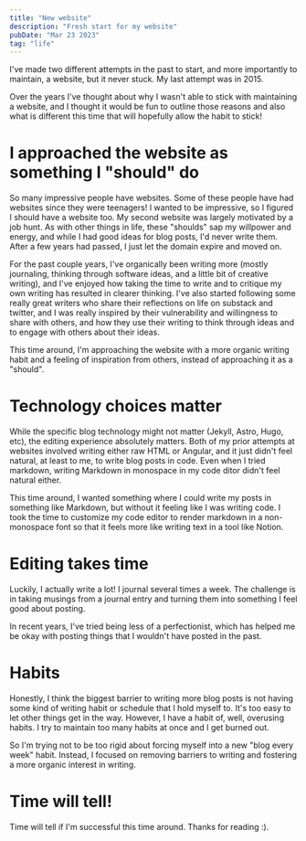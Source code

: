 ```yaml
---
title: "New website"
description: "Fresh start for my website"
pubDate: "Mar 23 2023"
tag: "life"
---
```


I've made two different attempts in the past to start, and more importantly to maintain, a website, but it never stuck. My last attempt was in 2015.

Over the years I've thought about why I wasn't able to stick with maintaining a website, and I thought it would be fun to outline those reasons and also what is different this time that will hopefully allow the habit to stick!

# I approached the website as something I "should" do

So many impressive people have websites. Some of these people have had websites since they were teenagers! I wanted to be impressive, so I figured I should have a website too. My second website was largely motivated by a job hunt. As with other things in life, these "shoulds" sap my willpower and energy, and while I had good ideas for blog posts, I'd never write them. After a few years had passed, I just let the domain expire and moved on.

For the past couple years, I've organically been writing more (mostly journaling, thinking through software ideas, and a little bit of creative writing), and I've enjoyed how taking the time to write and to critique my own writing has resulted in clearer thinking. I've also started following some really great writers who share their reflections on life on substack and twitter, and I was really inspired by their vulnerability and willingness to share with others, and how they use their writing to think through ideas and to engage with others about their ideas.

This time around, I'm approaching the website with a more organic writing habit and a feeling of inspiration from others, instead of approaching it as a "should".

# Technology choices matter

While the specific blog technology might not matter (Jekyll, Astro, Hugo, etc), the editing experience absolutely matters. Both of my prior attempts at websites involved writing either raw HTML or Angular, and it just didn't feel natural, at least to me, to write blog posts in code. Even when I tried markdown, writing Markdown in monospace in my code ditor didn't feel natural either.

This time around, I wanted something where I could write my posts in something like Markdown, but without it feeling like I was writing code. I took the time to customize my code editor to render markdown in a non-monospace font so that it feels more like writing text in a tool like Notion.

# Editing takes time

Luckily, I actually write a lot! I journal several times a week. The challenge is in taking musings from a journal entry and turning them into something I feel good about posting.

In recent years, I've tried being less of a perfectionist, which has helped me be okay with posting things that I wouldn't have posted in the past.

# Habits

Honestly, I think the biggest barrier to writing more blog posts is not having some kind of writing habit or schedule that I hold myself to. It's too easy to let other things get in the way. However, I have a habit of, well, overusing habits. I try to maintain too many habits at once and I get burned out.

So I'm trying not to be too rigid about forcing myself into a new "blog every week" habit. Instead, I focused on removing barriers to writing and fostering a more organic interest in writing.

# Time will tell!

Time will tell if I'm successful this time around. Thanks for reading :).
